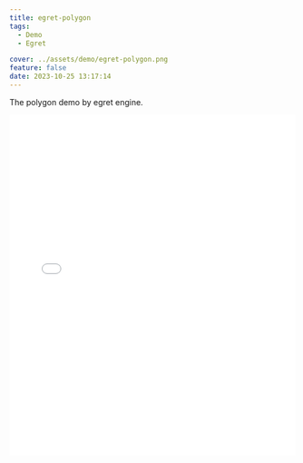 ```yaml
---
title: egret-polygon
tags:
  - Demo
  - Egret

cover: ../assets/demo/egret-polygon.png
feature: false
date: 2023-10-25 13:17:14
---
```

The polygon demo by egret engine.
<iframe
width=100%
height=600
src='../assets/demo/egret-polygon/index.html'
frameborder=0
></iframe>